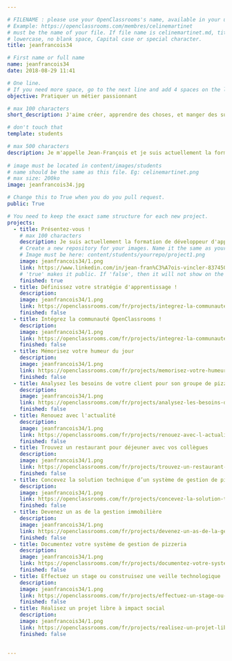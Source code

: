 ```yaml
---

# FILENAME : please use your OpenClassrooms's name, available in your url.
# Example: https://openclassrooms.com/membres/celinemartinet
# must be the name of your file. If file name is celinemartinet.md, title is celinemartinet.
# lowercase, no blank space, Capital case or special character.
title: jeanfrancois34

# First name or full name
name: jeanfrancois34
date: 2018-08-29 11:41

# One line.
# If you need more space, go to the next line and add 4 spaces on the left, as in 'description'.
objective: Pratiquer un métier passionnant

# max 100 characters
short_description: J'aime créer, apprendre des choses, et manger des sushis :-)

# don't touch that
template: students

# max 500 characters
description: Je m'appelle Jean-François et je suis actuellement la formation OpenClassrooms de développeur d'application Android. Je réside actuellement à Montpellier et j'apprécie le climat et la proximité des plages ! J'espère devenir développeur en 2019 et trouver un poste de salarié ou travailler en freelance. 
 
# image must be located in content/images/students
# name should be the same as this file. Eg: celinemartinet.png
# max size: 200ko
image: jeanfrancois34.jpg

# Change this to True when you do you pull request.
public: True

# You need to keep the exact same structure for each new project.
projects:
  - title: Présentez-vous !
    # max 100 characters
    description: Je suis actuellement la formation de développeur d'application android.                                            
    # Create a new repository for your images. Name it the same as your nickname and profile picture.
    # Image must be here: content/students/yourrepo/project1.png
    image: jeanfrancois34/1.png
    link: https://www.linkedin.com/in/jean-fran%C3%A7ois-vincler-837450154/
    # 'true' makes it public. If 'false', then it will not show on the website.
    finished: true
  - title: Définissez votre stratégie d'apprentissage ! 	
    description: 
    image: jeanfrancois34/1.png
    link: https://openclassrooms.com/fr/projects/integrez-la-communaute-openclassrooms
    finished: false
  - title: Intégrez la communauté OpenClassrooms ! 
    description: 
    image: jeanfrancois34/1.png
    link: https://openclassrooms.com/fr/projects/integrez-la-communaute-openclassrooms
    finished: false
  - title: Mémorisez votre humeur du jour 	
    description: 
    image: jeanfrancois34/1.png
    link: https://openclassrooms.com/fr/projects/memorisez-votre-humeur-du-jour
    finished: false
  - title: Analysez les besoins de votre client pour son groupe de pizzerias 
    description: 
    image: jeanfrancois34/1.png
    link: https://openclassrooms.com/fr/projects/analysez-les-besoins-de-votre-client-pour-son-groupe-de-pizzerias
    finished: false
  - title: Renouez avec l'actualité 
    description: 
    image: jeanfrancois34/1.png
    link: https://openclassrooms.com/fr/projects/renouez-avec-l-actualite
    finished: false
  - title: Trouvez un restaurant pour déjeuner avec vos collègues 	
    description: 
    image: jeanfrancois34/1.png
    link: https://openclassrooms.com/fr/projects/trouvez-un-restaurant-pour-dejeuner-avec-vos-collegues
    finished: false
  - title: Concevez la solution technique d’un système de gestion de pizzeria
    description: 
    image: jeanfrancois34/1.png
    link: https://openclassrooms.com/fr/projects/concevez-la-solution-technique-d-un-systeme-de-gestion-de-pizzeria
    finished: false
  - title: Devenez un as de la gestion immobilière 
    description: 
    image: jeanfrancois34/1.png
    link: https://openclassrooms.com/fr/projects/devenez-un-as-de-la-gestion-immobiliere
    finished: false
  - title: Documentez votre système de gestion de pizzeria 	
    description: 
    image: jeanfrancois34/1.png
    link: https://openclassrooms.com/fr/projects/documentez-votre-systeme-de-gestion-de-pizzeria
    finished: false
  - title: Effectuez un stage ou construisez une veille technologique 	
    description: 
    image: jeanfrancois34/1.png
    link: https://openclassrooms.com/fr/projects/effectuez-un-stage-ou-construisez-une-veille-technologique
    finished: false
  - title: Réalisez un projet libre à impact social 
    description: 
    image: jeanfrancois34/1.png
    link: https://openclassrooms.com/fr/projects/realisez-un-projet-libre-a-impact-social-1
    finished: false
 
 
---
```


